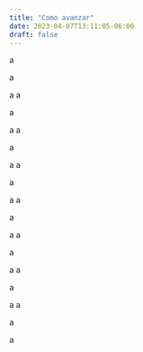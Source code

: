 ```yaml
---
title: "Como avanzar"
date: 2023-04-07T13:11:05-06:00
draft: false
---
```


a

a

a
a

a

a
a

a

a
a

a

a
a

a

a
a

a

a
a

a

a
a

a

a

